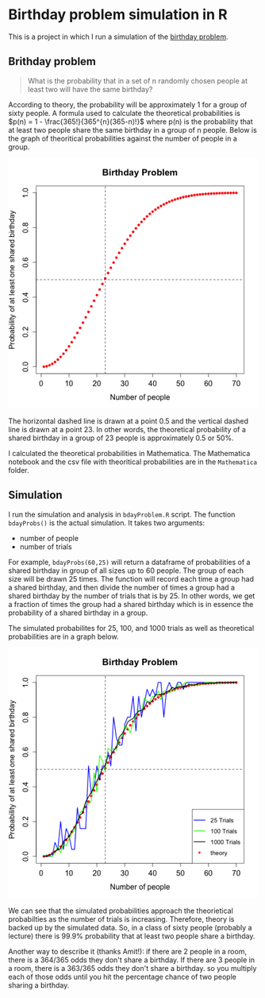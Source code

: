 # Birthday problem simulation in R
This is a project in which I run a simulation of the [birthday problem](http://en.wikipedia.org/wiki/Birthday_problem).

## Brithday problem
> What is the probability that in a set of n randomly chosen people at least two will have the same birthday? 

According to theory, the probability will be approximately 1 for a group of sixty people. A formula used to calculate the theoretical probabilities is 
$p(n) = 1 - \frac{365!}{365^{n}(365-n)!}$
where p(n) is the probability that at least two people share the same birthday in a group of n people. Below is the graph of theoritical probabilities against the number of people in a group.

![theoryprobs](https://raw.githubusercontent.com/KobaKhit/Bday-Problem-in-R/master/R%20output/TheoryBdayProbs.png)     

The horizontal dashed line is drawn at a point 0.5 and the vertical dashed line is drawn at a point 23. In other words, the theoretical probability of a shared birthday in a group of 23 people is approximately 0.5 or 50%. 

I calculated the theoretical probabilities in Mathematica. The Mathematica notebook and the csv file with theoritical probabilities are in the `Mathematica` folder.

## Simulation
I run the simulation and analysis in `bdayProblem.R` script. The function `bdayProbs()` is the actual simulation. It takes two arguments: 
- number of people
- number of trials

For example, `bdayProbs(60,25)` will return a dataframe of probabilities of a shared birthday in group of all sizes up to 60 people. The group of each size will be drawn 25 times. The function will record each time a group had a shared birthday, and then divide the number of times a group had a shared birthday by the number of trials that is by 25. In other words, we get a fraction of times the group had a shared birthday which is in essence the probability of a shared birthday in a group.

The simulated probabilites for 25, 100, and 1000 trials as well as theoretical probabilities are in a graph below.

![bdayprobs graph](https://raw.githubusercontent.com/KobaKhit/Bday-Problem-in-R/master/R%20output/SharedBdayProbs.png)

 We can see that the simulated probabilities approach the theorietical probabilties as the number of trials is increasing.  Therefore, theory is backed up by the simulated data. So, in a class of sixty people (probably a lecture) there is 99.9% probability that at least two people share a birthday.

Another way to describe it (thanks Amit!): if there are 2 people in a room, there is a 364/365 odds they don't share a birthday. If there are 3 people in a room, there is a 363/365 odds they don't share a birthday. so you multiply each of those odds until you hit the percentage chance of two people sharing a birthday.
